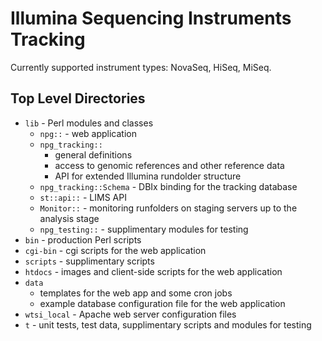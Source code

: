 Illumina Sequencing Instruments Tracking
========================================

Currently supported instrument types: NovaSeq, HiSeq, MiSeq.

Top Level Directories
---------------------

+ `lib` - Perl modules and classes
  + `npg::`          - web application
  + `npg_tracking::`
    + general definitions
    + access to genomic references and other reference data
    + API for extended Illumina rundolder structure
  + `npg_tracking::Schema` - DBIx binding for the tracking database
  + `st::api::`      - LIMS API
  + `Monitor::`      - monitoring runfolders on staging servers up to the
                       analysis stage
  + `npg_testing::`  - supplimentary modules for testing
+ `bin` - production Perl scripts
+ `cgi-bin` - cgi scripts for the web application
+ `scripts` - supplimentary scripts
+ `htdocs` - images and client-side scripts for the web application
+ `data`
  + templates for the web app and some cron jobs
  + example database configuration file for the web application
+ `wtsi_local` - Apache web server configuration files
+ `t` - unit tests, test data, supplimentary scripts and modules for testing

